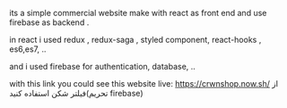 its a simple commercial  website  make with react as front end  and use firebase as backend .


in react i used redux , redux-saga , styled component, react-hooks , es6,es7, ..

and i used firebase for authentication, database, ..



with this link you could see this website live:
https://crwnshop.now.sh/
از فیلتر شکن استفاده کنید(تحریم firebase)
